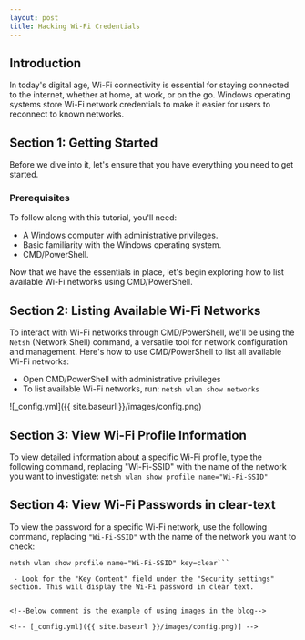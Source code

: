 ```yaml
---
layout: post
title: Hacking Wi-Fi Credentials
---
```

<!--

# Hacking Wi-Fi Credentials Using Command Line
-->
## Introduction

In today's digital age, Wi-Fi connectivity is essential for staying connected to the internet, whether at home, at work, or on the go. Windows operating systems store Wi-Fi network credentials to make it easier for users to reconnect to known networks.

## Section 1: Getting Started

Before we dive into it, let's ensure that you have everything you need to get started.

### Prerequisites

To follow along with this tutorial, you'll need:

- A Windows computer with administrative privileges.
- Basic familiarity with the Windows operating system.
- CMD/PowerShell.

Now that we have the essentials in place, let's begin exploring how to list available Wi-Fi networks using CMD/PowerShell.

## Section 2: Listing Available Wi-Fi Networks

To interact with Wi-Fi networks through CMD/PowerShell, we'll be using the `Netsh` (Network Shell) command, a versatile tool for network configuration and management. Here's how to use CMD/PowerShell to list all available Wi-Fi networks:

- Open CMD/PowerShell with administrative privileges
- To list available Wi-Fi networks, run: ```netsh wlan show networks```

![_config.yml]({{ site.baseurl }}/images/config.png)

## Section 3: View Wi-Fi Profile Information

To view detailed information about a specific Wi-Fi profile, type the following command, replacing "Wi-Fi-SSID" with the name of the network you want to investigate:
```netsh wlan show profile name="Wi-Fi-SSID" ```

## Section 4: View Wi-Fi Passwords in clear-text

To view the password for a specific Wi-Fi network, use the following command, replacing `"Wi-Fi-SSID"` with the name of the network you want to check:
```
netsh wlan show profile name="Wi-Fi-SSID" key=clear```

 - Look for the "Key Content" field under the "Security settings" section. This will display the Wi-Fi password in clear text.


<!--Below comment is the example of using images in the blog-->

<!-- [_config.yml]({{ site.baseurl }}/images/config.png)] -->

